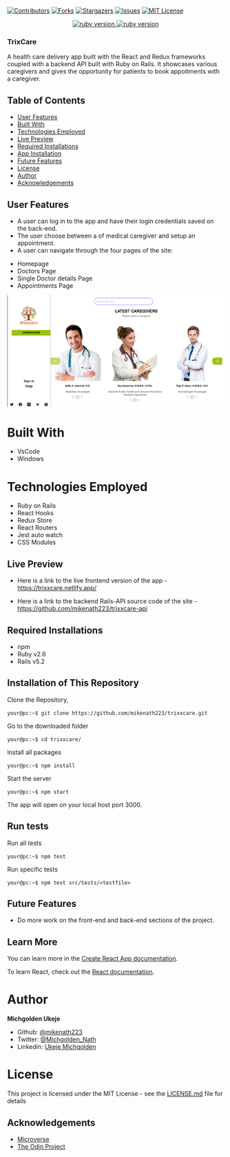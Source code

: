 [![Contributors][contributors-shield]][contributors-url]
[![Forks][forks-shield]][forks-url]
[![Stargazers][stars-shield]][stars-url]
[![Issues][issues-shield]][issues-url]
[![MIT License][license-shield]][license-url]

<p align="center">
  <a href="https://www.ruby-lang.org/en/">
    <img src="https://img.shields.io/badge/React-v16.3.1-brightgreen.svg" alt="ruby version">
    <img src="https://img.shields.io/badge/Redux-v4.0.5-brightgreen.svg" alt="ruby version">
  </a>
</p>

### TrixCare

A health care delivery app built with the React and Redux frameworks coupled with a backend API built with Ruby on Rails. It showcases various caregivers and gives the opportunity for patients to book appoitments with a caregiver.

## Table of Contents

- [User Features](#user-features)
- [Built With](#built-with)
- [Technologies Employed](#technologies-employed)
- [Live Preview](#live-preview)
- [Required Installations](#required-installations)
- [App Installation](#instalation)
- [Future Features](#future-features)
- [License](#license)
- [Author](#author)
- [Acknowledgements](#acknowledgements)

<!-- User features -->

## User Features

- A user can log in to the app and have their login credentials saved on the back-end.
- The user choose between a of medical caregiver and setup an appointment.
- A user can navigate through the four pages of the site:

* Homepage
* Doctors Page
* Single Doctor details Page
* Appointments Page

<img src="src/imgs/screenshot.png"/>
<!-- BUILT WITH -->

# Built With

- VsCode
- Windows

<!-- TECHNOLOGIES EMPLOYED -->

# Technologies Employed

- Ruby on Rails
- React Hooks
- Redux Store
- React Routers
- Jest auto watch
- CSS Modules

<!-- LIVE PREVIEW -->

## Live Preview
* Here is a link to the live frontend version of the app - https://trixxcare.netlify.app/

* Here is a link to the backend Rails-API source code of the site - https://github.com/mikenath223/trixxcare-api
<!-- REQUIRED INSTALLATION -->

## Required Installations

- npm
- Ruby v2.6
-  Rails v5.2

<!-- INSTALLATION -->

## Installation of This Repository

Clone the Repository,

```Shell
your@pc:~$ git clone https://github.com/mikenath223/trixxcare.git
```

Go to the downloaded folder

```Shell
your@pc:~$ cd trixxcare/
```

Install all packages

```Shell
your@pc:~$ npm install
```

Start the server

```Shell
your@pc:~$ npm start
```

The app will open on your local host port 3000.

<!-- run tests -->

## Run tests

Run all tests

```Shell
your@pc:~$ npm test
```

Run specific tests

```Shell
your@pc:~$ npm test src/tests/<testfile>
```

<!-- Future features -->

## Future Features

- Do more work on the front-end and back-end sections of the project.

## Learn More

You can learn more in the [Create React App documentation](https://facebook.github.io/create-react-app/docs/getting-started).

To learn React, check out the [React documentation](https://reactjs.org/).

# Author

**Michgolden Ukeje**

- Github: [@mikenath223](https://github.com/mikenath223)
- Twitter: [@Michgolden_Nath](https://twitter.com/MichgoldenU)
- Linkedin: [Ukeje Michgolden](https://https://www.linkedin.com/in/michgoldenukeje/)
  <br />

# License

This project is licensed under the MIT License - see the [LICENSE.md](LICENSE.md) file for details

<!-- ACKNOWLEDGEMENTS -->

## Acknowledgements

- [Microverse](https://www.microverse.org/)
- [The Odin Project](https://www.theodinproject.com/)

<!-- MARKDOWN LINKS & IMAGES -->
<!-- https://www.markdownguide.org/basic-syntax/#reference-style-links -->

[contributors-shield]: https://img.shields.io/github/contributors/mikenath223/trixxcare.svg?style=flat-square
[contributors-url]: https://github.com/mikenath223/trixxcare/graphs/contributors
[forks-shield]: https://img.shields.io/github/forks/mikenath223/trixxcare
[forks-url]: https://github.com/mikenath223/trixxcare/network/members
[stars-shield]: https://img.shields.io/github/stars/mikenath223/trixxcare
[stars-url]: https://github.com/mikenath223/trixxcare/stargazers
[issues-shield]: https://img.shields.io/github/issues/mikenath223/trixxcare
[issues-url]: https://github.com/mikenath223/trixxcare/issues
[license-shield]: https://img.shields.io/github/license/mikenath223/trixxcare
[license-url]: https://github.com/mikenath223/trixxcare/blob/master/LICENSE.txt
